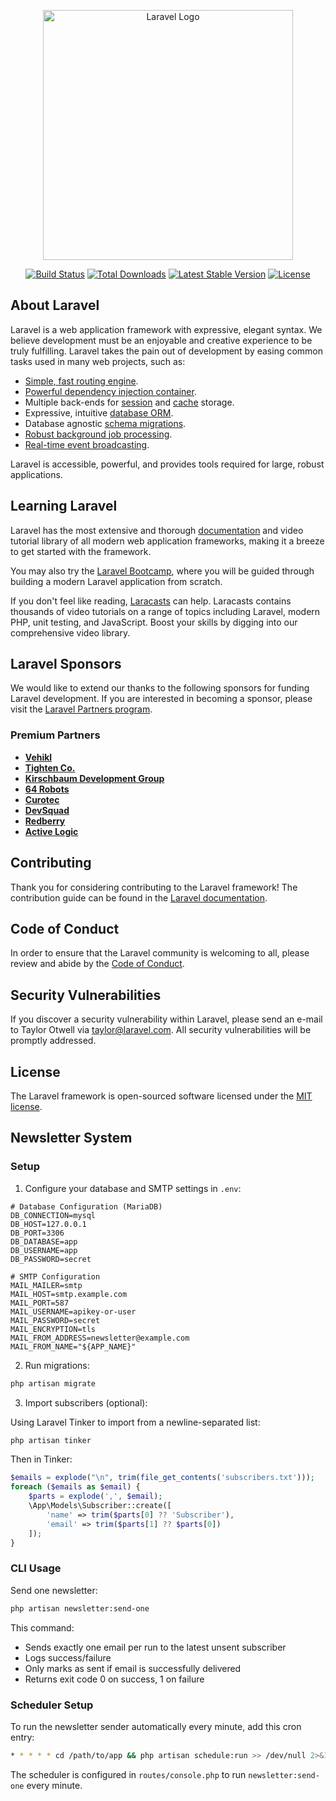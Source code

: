 <p align="center"><a href="https://laravel.com" target="_blank"><img src="https://raw.githubusercontent.com/laravel/art/master/logo-lockup/5%20SVG/2%20CMYK/1%20Full%20Color/laravel-logolockup-cmyk-red.svg" width="400" alt="Laravel Logo"></a></p>

<p align="center">
<a href="https://github.com/laravel/framework/actions"><img src="https://github.com/laravel/framework/workflows/tests/badge.svg" alt="Build Status"></a>
<a href="https://packagist.org/packages/laravel/framework"><img src="https://img.shields.io/packagist/dt/laravel/framework" alt="Total Downloads"></a>
<a href="https://packagist.org/packages/laravel/framework"><img src="https://img.shields.io/packagist/v/laravel/framework" alt="Latest Stable Version"></a>
<a href="https://packagist.org/packages/laravel/framework"><img src="https://img.shields.io/packagist/l/laravel/framework" alt="License"></a>
</p>

## About Laravel

Laravel is a web application framework with expressive, elegant syntax. We believe development must be an enjoyable and creative experience to be truly fulfilling. Laravel takes the pain out of development by easing common tasks used in many web projects, such as:

- [Simple, fast routing engine](https://laravel.com/docs/routing).
- [Powerful dependency injection container](https://laravel.com/docs/container).
- Multiple back-ends for [session](https://laravel.com/docs/session) and [cache](https://laravel.com/docs/cache) storage.
- Expressive, intuitive [database ORM](https://laravel.com/docs/eloquent).
- Database agnostic [schema migrations](https://laravel.com/docs/migrations).
- [Robust background job processing](https://laravel.com/docs/queues).
- [Real-time event broadcasting](https://laravel.com/docs/broadcasting).

Laravel is accessible, powerful, and provides tools required for large, robust applications.

## Learning Laravel

Laravel has the most extensive and thorough [documentation](https://laravel.com/docs) and video tutorial library of all modern web application frameworks, making it a breeze to get started with the framework.

You may also try the [Laravel Bootcamp](https://bootcamp.laravel.com), where you will be guided through building a modern Laravel application from scratch.

If you don't feel like reading, [Laracasts](https://laracasts.com) can help. Laracasts contains thousands of video tutorials on a range of topics including Laravel, modern PHP, unit testing, and JavaScript. Boost your skills by digging into our comprehensive video library.

## Laravel Sponsors

We would like to extend our thanks to the following sponsors for funding Laravel development. If you are interested in becoming a sponsor, please visit the [Laravel Partners program](https://partners.laravel.com).

### Premium Partners

- **[Vehikl](https://vehikl.com)**
- **[Tighten Co.](https://tighten.co)**
- **[Kirschbaum Development Group](https://kirschbaumdevelopment.com)**
- **[64 Robots](https://64robots.com)**
- **[Curotec](https://www.curotec.com/services/technologies/laravel)**
- **[DevSquad](https://devsquad.com/hire-laravel-developers)**
- **[Redberry](https://redberry.international/laravel-development)**
- **[Active Logic](https://activelogic.com)**

## Contributing

Thank you for considering contributing to the Laravel framework! The contribution guide can be found in the [Laravel documentation](https://laravel.com/docs/contributions).

## Code of Conduct

In order to ensure that the Laravel community is welcoming to all, please review and abide by the [Code of Conduct](https://laravel.com/docs/contributions#code-of-conduct).

## Security Vulnerabilities

If you discover a security vulnerability within Laravel, please send an e-mail to Taylor Otwell via [taylor@laravel.com](mailto:taylor@laravel.com). All security vulnerabilities will be promptly addressed.

## License

The Laravel framework is open-sourced software licensed under the [MIT license](https://opensource.org/licenses/MIT).

## Newsletter System

### Setup

1. Configure your database and SMTP settings in `.env`:

```env
# Database Configuration (MariaDB)
DB_CONNECTION=mysql
DB_HOST=127.0.0.1
DB_PORT=3306
DB_DATABASE=app
DB_USERNAME=app
DB_PASSWORD=secret

# SMTP Configuration
MAIL_MAILER=smtp
MAIL_HOST=smtp.example.com
MAIL_PORT=587
MAIL_USERNAME=apikey-or-user
MAIL_PASSWORD=secret
MAIL_ENCRYPTION=tls
MAIL_FROM_ADDRESS=newsletter@example.com
MAIL_FROM_NAME="${APP_NAME}"
```

2. Run migrations:
```bash
php artisan migrate
```

3. Import subscribers (optional):

Using Laravel Tinker to import from a newline-separated list:
```bash
php artisan tinker
```

Then in Tinker:
```php
$emails = explode("\n", trim(file_get_contents('subscribers.txt')));
foreach ($emails as $email) {
    $parts = explode(',', $email);
    \App\Models\Subscriber::create([
        'name' => trim($parts[0] ?? 'Subscriber'),
        'email' => trim($parts[1] ?? $parts[0])
    ]);
}
```

### CLI Usage

Send one newsletter:
```bash
php artisan newsletter:send-one
```

This command:
- Sends exactly one email per run to the latest unsent subscriber
- Logs success/failure
- Only marks as sent if email is successfully delivered
- Returns exit code 0 on success, 1 on failure

### Scheduler Setup

To run the newsletter sender automatically every minute, add this cron entry:

```bash
* * * * * cd /path/to/app && php artisan schedule:run >> /dev/null 2>&1
```

The scheduler is configured in `routes/console.php` to run `newsletter:send-one` every minute.
